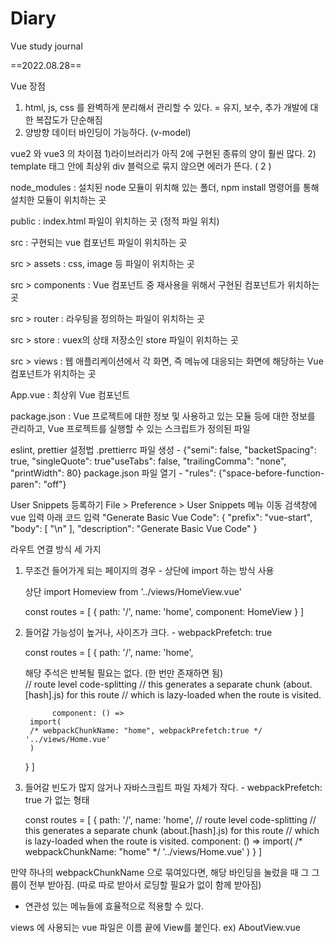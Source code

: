 # Diary
Vue study journal

==2022.08.28==

Vue 장점
1) html, js, css 를 완벽하게 분리해서 관리할 수 있다.  =  유지, 보수, 추가 개발에 대한 복잡도가 단순해짐
2) 양방향 데이터 바인딩이 가능하다. (v-model)



vue2 와 vue3 의 차이점
1)라이브러리가 아직 2에 구현된 종류의 양이 훨씬 많다.
2) template 태그 안에 최상위 div 블럭으로 묶지 않으면 에러가 뜬다. ( 2 )


node_modules : 설치된 node 모듈이 위치해 있는 폴더, npm install 명령어를 통해 설치한 모듈이 위치하는 곳

public : index.html 파일이 위치하는 곳 (정적 파일 위치)

src : 구현되는 vue 컴포넌트 파일이 위치하는 곳

src > assets : css, image 등 파일이 위치하는 곳

src > components : Vue 컴포넌트 중 재사용을 위해서 구현된 컴포넌트가 위치하는 곳

src > router : 라우팅을 정의하는 파일이 위치하는 곳

src > store : vuex의 상태 저장소인 store 파일이 위치하는 곳

src > views : 웹 애플리케이션에서 각 화면, 즉 메뉴에 대응되는 화면에 해당하는 Vue 컴포넌트가 위치하는 곳

App.vue : 최상위 Vue 컴포넌트

package.json : Vue 프로젝트에 대한 정보 및 사용하고 있는 모듈 등에 대한 정보를 관리하고, Vue 프로젝트를 실행할 수 있는 스크립트가 정의된 파일


eslint, prettier 설정법
.prettierrc 파일 생성 - {"semi": false, "backetSpacing": true, "singleQuote": true"useTabs": false, "trailingComma": "none", "printWidth": 80}
package.json 파일 열기 - "rules": {"space-before-function-paren": "off"}

User Snippets 등록하기
File > Preference > User Snippets 메뉴 이동
검색창에 vue 입력
아래 코드 입력
"Generate Basic Vue Code": {
		"prefix": "vue-start",
		"body": [
			"<template>\n\t<div></div>\n</template>\n<script>\nexport default {\n\tcomponents: {},\n\tdata() {\n\t\treturn {\n\t\t\tsampleData: ''\n\t\t}\n\t},\n\tsetup() {},\n\tcreated() {},\n\tmounted() {},\n\tunmounted() {},\n\tmethods: {}\n}\n</script>"
		],
		"description": "Generate Basic Vue Code"
	}


라우트 연결 방식 세 가지
1. 무조건 들어가게 되는 페이지의 경우 - 상단에 import 하는 방식 사용
	
	상단 import Homeview from '../views/HomeView.vue'
	
	const routes = [
	{
	path: '/',
	name: 'home',
	component: HomeView
	}
	]

2. 들어갈 가능성이 높거나, 사이즈가 크다. - webpackPrefetch: true
	
	const routes = [
	{
	path: '/',
	name: 'home',

	해당 주석은 반복될 필요는 없다. (한 번만 존재하면 됨)	 
	 // route level code-splitting
    	 // this generates a separate chunk (about.[hash].js) for this route
         // which is lazy-loaded when the route is visited.

             component: () => 
	    import(
 		/* webpackChunkName: "home", webpackPrefetch:true */ '../views/Home.vue'
		)
	}
	]

3. 들어갈 빈도가 많지 않거나 자바스크립트 파일 자체가 작다. - webpackPrefetch: true 가 없는 형태
	
	const routes = [
	{
	path: '/',
	name: 'home',
	 // route level code-splitting
    	 // this generates a separate chunk (about.[hash].js) for this route
             // which is lazy-loaded when the route is visited.
             component: () => 
	    import(
 		/* webpackChunkName: "home" */ '../views/Home.vue'
		)
	}
	]

만약 하나의 webpackChunkName 으로 묶여있다면, 해당 바인딩을 눌렀을 때 그 그룹이 전부 받아짐. (따로 따로 받아서 로딩할 필요가 없이 함께 받아짐)
 - 연관성 있는 메뉴들에 효율적으로 적용할 수 있다.



views 에 사용되는 vue 파일은 이름 끝에 View를 붙인다. ex) AboutView.vue
